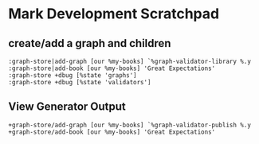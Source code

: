 # Mark Development Scratchpad

## create/add a graph and children
```
:graph-store|add-graph [our %my-books] `%graph-validator-library %.y
:graph-store|add-book [our %my-books] 'Great Expectations'
:graph-store +dbug [%state 'graphs']
:graph-store +dbug [%state 'validators']
```

## View Generator Output
```
+graph-store/add-graph [our %my-books] `%graph-validator-publish %.y
+graph-store/add-book [our %my-books] 'Great Expectations'
```
